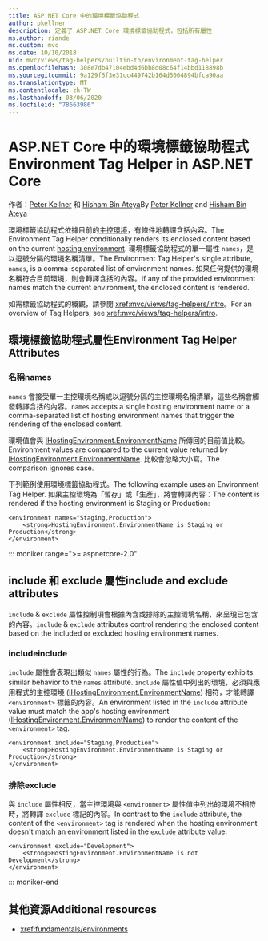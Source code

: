 ```yaml
---
title: ASP.NET Core 中的環境標籤協助程式
author: pkellner
description: 定義了 ASP.NET Core 環境標籤協助程式，包括所有屬性
ms.author: riande
ms.custom: mvc
ms.date: 10/10/2018
uid: mvc/views/tag-helpers/builtin-th/environment-tag-helper
ms.openlocfilehash: 308e7db47104ebd4d6bb8d08c64f14bbd118898b
ms.sourcegitcommit: 9a129f5f3e31cc449742b164d5004894bfca90aa
ms.translationtype: MT
ms.contentlocale: zh-TW
ms.lasthandoff: 03/06/2020
ms.locfileid: "78663986"
---
```

# <a name="environment-tag-helper-in-aspnet-core"></a><span data-ttu-id="de537-103">ASP.NET Core 中的環境標籤協助程式</span><span class="sxs-lookup"><span data-stu-id="de537-103">Environment Tag Helper in ASP.NET Core</span></span>

<span data-ttu-id="de537-104">作者：[Peter Kellner](https://peterkellner.net) 和 [Hisham Bin Ateya](https://twitter.com/hishambinateya)</span><span class="sxs-lookup"><span data-stu-id="de537-104">By [Peter Kellner](https://peterkellner.net) and [Hisham Bin Ateya](https://twitter.com/hishambinateya)</span></span>

<span data-ttu-id="de537-105">環境標籤協助程式依據目前的[主控環境](xref:fundamentals/environments)，有條件地轉譯含括內容。</span><span class="sxs-lookup"><span data-stu-id="de537-105">The Environment Tag Helper conditionally renders its enclosed content based on the current [hosting environment](xref:fundamentals/environments).</span></span> <span data-ttu-id="de537-106">環境標籤協助程式的單一屬性 `names`，是以逗號分隔的環境名稱清單。</span><span class="sxs-lookup"><span data-stu-id="de537-106">The Environment Tag Helper's single attribute, `names`, is a comma-separated list of environment names.</span></span> <span data-ttu-id="de537-107">如果任何提供的環境名稱符合目前環境，則會轉譯含括的內容。</span><span class="sxs-lookup"><span data-stu-id="de537-107">If any of the provided environment names match the current environment, the enclosed content is rendered.</span></span>

<span data-ttu-id="de537-108">如需標籤協助程式的概觀，請參閱 <xref:mvc/views/tag-helpers/intro>。</span><span class="sxs-lookup"><span data-stu-id="de537-108">For an overview of Tag Helpers, see <xref:mvc/views/tag-helpers/intro>.</span></span>

## <a name="environment-tag-helper-attributes"></a><span data-ttu-id="de537-109">環境標籤協助程式屬性</span><span class="sxs-lookup"><span data-stu-id="de537-109">Environment Tag Helper Attributes</span></span>

### <a name="names"></a><span data-ttu-id="de537-110">名稱</span><span class="sxs-lookup"><span data-stu-id="de537-110">names</span></span>

<span data-ttu-id="de537-111">`names` 會接受單一主控環境名稱或以逗號分隔的主控環境名稱清單，這些名稱會觸發轉譯含括的內容。</span><span class="sxs-lookup"><span data-stu-id="de537-111">`names` accepts a single hosting environment name or a comma-separated list of hosting environment names that trigger the rendering of the enclosed content.</span></span>

<span data-ttu-id="de537-112">環境值會與 [IHostingEnvironment.EnvironmentName](xref:Microsoft.AspNetCore.Hosting.IHostingEnvironment.EnvironmentName*) 所傳回的目前值比較。</span><span class="sxs-lookup"><span data-stu-id="de537-112">Environment values are compared to the current value returned by [IHostingEnvironment.EnvironmentName](xref:Microsoft.AspNetCore.Hosting.IHostingEnvironment.EnvironmentName*).</span></span> <span data-ttu-id="de537-113">比較會忽略大小寫。</span><span class="sxs-lookup"><span data-stu-id="de537-113">The comparison ignores case.</span></span>

<span data-ttu-id="de537-114">下列範例使用環境標籤協助程式。</span><span class="sxs-lookup"><span data-stu-id="de537-114">The following example uses an Environment Tag Helper.</span></span> <span data-ttu-id="de537-115">如果主控環境為「暫存」或「生產」，將會轉譯內容：</span><span class="sxs-lookup"><span data-stu-id="de537-115">The content is rendered if the hosting environment is Staging or Production:</span></span>

```cshtml
<environment names="Staging,Production">
    <strong>HostingEnvironment.EnvironmentName is Staging or Production</strong>
</environment>
```

::: moniker range=">= aspnetcore-2.0"

## <a name="include-and-exclude-attributes"></a><span data-ttu-id="de537-116">include 和 exclude 屬性</span><span class="sxs-lookup"><span data-stu-id="de537-116">include and exclude attributes</span></span>

<span data-ttu-id="de537-117">`include` & `exclude` 屬性控制項會根據內含或排除的主控環境名稱，來呈現已包含的內容。</span><span class="sxs-lookup"><span data-stu-id="de537-117">`include` & `exclude` attributes control rendering the enclosed content based on the included or excluded hosting environment names.</span></span>

### <a name="include"></a><span data-ttu-id="de537-118">include</span><span class="sxs-lookup"><span data-stu-id="de537-118">include</span></span>

<span data-ttu-id="de537-119">`include` 屬性會表現出類似 `names` 屬性的行為。</span><span class="sxs-lookup"><span data-stu-id="de537-119">The `include` property exhibits similar behavior to the `names` attribute.</span></span> <span data-ttu-id="de537-120">`include` 屬性值中列出的環境，必須與應用程式的主控環境 ([IHostingEnvironment.EnvironmentName](xref:Microsoft.AspNetCore.Hosting.IHostingEnvironment.EnvironmentName*)) 相符，才能轉譯 `<environment>` 標籤的內容。</span><span class="sxs-lookup"><span data-stu-id="de537-120">An environment listed in the `include` attribute value must match the app's hosting environment ([IHostingEnvironment.EnvironmentName](xref:Microsoft.AspNetCore.Hosting.IHostingEnvironment.EnvironmentName*)) to render the content of the `<environment>` tag.</span></span>

```cshtml
<environment include="Staging,Production">
    <strong>HostingEnvironment.EnvironmentName is Staging or Production</strong>
</environment>
```

### <a name="exclude"></a><span data-ttu-id="de537-121">排除</span><span class="sxs-lookup"><span data-stu-id="de537-121">exclude</span></span>

<span data-ttu-id="de537-122">與 `include` 屬性相反，當主控環境與 `<environment>` 屬性值中列出的環境不相符時，將轉譯 `exclude` 標記的內容。</span><span class="sxs-lookup"><span data-stu-id="de537-122">In contrast to the `include` attribute, the content of the `<environment>` tag is rendered when the hosting environment doesn't match an environment listed in the `exclude` attribute value.</span></span>

```cshtml
<environment exclude="Development">
    <strong>HostingEnvironment.EnvironmentName is not Development</strong>
</environment>
```

::: moniker-end

## <a name="additional-resources"></a><span data-ttu-id="de537-123">其他資源</span><span class="sxs-lookup"><span data-stu-id="de537-123">Additional resources</span></span>

* <xref:fundamentals/environments>
